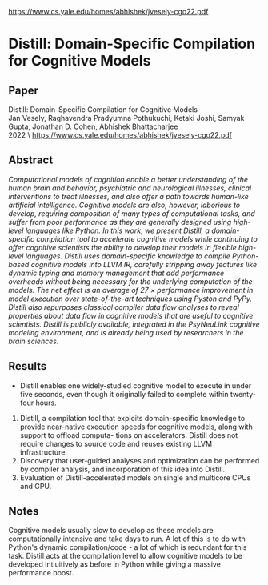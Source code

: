 https://www.cs.yale.edu/homes/abhishek/jvesely-cgo22.pdf

# Distill: Domain-Specific Compilation for Cognitive Models

## Paper

Distill: Domain-Specific Compilation for Cognitive Models \
Jan Vesely, Raghavendra Pradyumna Pothukuchi, Ketaki Joshi, Samyak Gupta, Jonathan D. Cohen, Abhishek Bhattacharjee \
2022 \ 
https://www.cs.yale.edu/homes/abhishek/jvesely-cgo22.pdf

## Abstract
*Computational models of cognition enable a better understanding of the human brain and behavior, psychiatric and neurological illnesses, clinical interventions to treat illnesses, and also offer a path towards human-like artificial intelligence. Cognitive models are also, however, laborious to develop, requiring composition of many types of computational tasks, and suffer from poor performance as they are generally designed using high-level languages like Python. In this work, we present Distill, a domain-specific compilation tool to accelerate cognitive models while continuing to offer cognitive scientists the ability to develop their models in flexible high-level languages. Distill uses domain-specific knowledge to compile Python-based cognitive models into LLVM IR, carefully stripping away features like dynamic typing and memory management that add performance overheads without being necessary for the underlying computation of the models. The net effect is an average of 27 × performance improvement in model execution over state-of-the-art techniques using Pyston and PyPy. Distill also repurposes classical compiler data flow analyses to reveal properties about data flow in cognitive models that are useful to cognitive scientists. Distill is publicly available, integrated in the PsyNeuLink cognitive modeling environment, and is already being used by researchers in the brain sciences.*

## Results

- Distill enables one widely-studied cognitive model to execute in under five seconds, even though it originally failed to complete within twenty-four hours.

1) Distill, a compilation tool that exploits domain-specific knowledge to provide near-native execution speeds for
cognitive models, along with support to offload computa- tions on accelerators. Distill does not require changes to source code and reuses existing LLVM infrastructure.
2) Discovery that user-guided analyses and optimization can be performed by compiler analysis, and incorporation of this idea into Distill.
3) Evaluation of Distill-accelerated models on single and multicore CPUs and GPU.

## Notes

Cognitive models usually slow to develop as these models are computationally intensive and take days to run. A lot of this is to do with Python's dynamic compilation/code - a lot of which is redundant for this task. Distill acts at the compilation level to allow cognitive models to be developed intiuitively as before in Python while giving a massive performance boost.